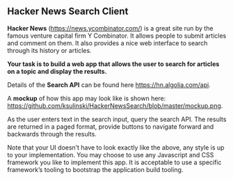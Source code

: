 ## Hacker News Search Client

**Hacker News** (<https://news.ycombinator.com/>) is a great site run by the famous venture capital firm Y Combinator. It allows people to submit articles and comment on them. It also provides a nice web interface to search through its history or articles. 

**Your task is to build a web app that allows the user to search for articles on a topic and display the results.**

Details of the **Search API** can be found here <https://hn.algolia.com/api>.

A **mockup** of how this app may look like is shown here: <https://github.com/ksulinski/HackerNewsSearch/blob/master/mockup.png>.

As the user enters text in the search input, query the search API. 
The results are returned in a paged format, provide buttons to navigate forward and backwards through the results. 

Note that your UI doesn’t have to look exactly like the above, any style is up to your implementation. 
You may choose to use any Javascript and CSS framework you like to implement this app. It is acceptable to use a specific framework’s tooling to bootstrap the application build tooling. 
